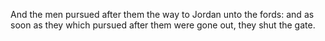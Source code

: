 And the men pursued after them the way to Jordan unto the fords: and as soon as they which pursued after them were gone out, they shut the gate.
